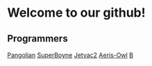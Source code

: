 # Welcome to our github!

## Programmers
[Pangolian](https://github.com/Pangolian/)
[SuperBoyne](https://github.com/SuperBoyne/)
[Jetvac2](https://github.com/Jetvac2/)
[Aeris-Owl](https://github.com/Aeris-Owl)
[B](https://github.com/bf0716)

<!--

**Here are some ideas to get you started:**

🙋‍♀️ A short introduction - what is your organization all about?
🌈 Contribution guidelines - how can the community get involved?
👩‍💻 Useful resources - where can the community find your docs? Is there anything else the community should know?
🍿 Fun facts - what does your team eat for breakfast?
🧙 Remember, you can do mighty things with the power of [Markdown](https://docs.github.com/github/writing-on-github/getting-started-with-writing-and-formatting-on-github/basic-writing-and-formatting-syntax)
-->
